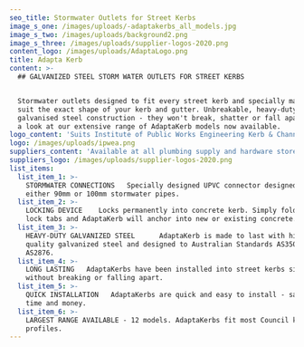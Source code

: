 ```yaml
---
seo_title: Stormwater Outlets for Street Kerbs
image_s_one: /images/uploads/-adaptakerbs_all_models.jpg
image_s_two: /images/uploads/background2.png
image_s_three: /images/uploads/supplier-logos-2020.png
content_logo: /images/uploads/AdaptaLogo.png
title: Adapta Kerb
content: >-
  ## GALVANIZED STEEL STORM WATER OUTLETS FOR STREET KERBS


  Stormwater outlets designed to fit every street kerb and specially made to
  suit the exact shape of your kerb and gutter. Unbreakable, heavy-duty
  galvanised steel construction - they won't break, shatter or fall apart! Take
  a look at our extensive range of AdaptaKerb models now available.
logo_content: 'Suits Institute of Public Works Engineering Kerb & Channel Profiles:'
logo: /images/uploads/ipwea.png
suppliers_content: 'Available at all plumbing supply and hardware stores:'
suppliers_logo: /images/uploads/supplier-logos-2020.png
list_items:
  list_item_1: >-
    STORMWATER CONNECTIONS   Specially designed UPVC connector designed to take
    either 90mm or 100mm stormwater pipes.
  list_item_2: >-
    LOCKING DEVICE    Locks permanently into concrete kerb. Simply fold down
    lock tabs and AdaptaKerb will anchor into new or existing concrete.
  list_item_3: >-
    HEAVY-DUTY GALVANIZED STEEL      AdaptaKerb is made to last with high
    quality galvanized steel and designed to Australian Standards AS3500 &
    AS2876.
  list_item_4: >-
    LONG LASTING   AdaptaKerbs have been installed into street kerbs since 1989
    without breaking or falling apart. 
  list_item_5: >-
    QUICK INSTALLATION   AdaptaKerbs are quick and easy to install - saving you
    time and money.
  list_item_6: >-
    LARGEST RANGE AVAILABLE - 12 models. AdaptaKerbs fit most Council kerb
    profiles.
---
```


